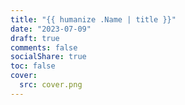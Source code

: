```yaml
---
title: "{{ humanize .Name | title }}"
date: "2023-07-09"
draft: true
comments: false
socialShare: true
toc: false
cover:
  src: cover.png
---
```

